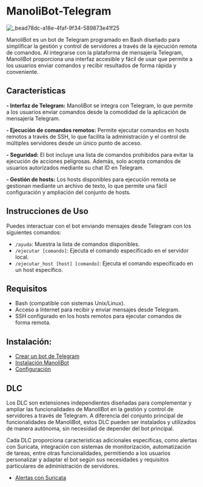 # ManoliBot-Telegram

![_bead78dc-a18e-4faf-9f34-589873e41f25](https://github.com/Scosrom/ManoliBot-Telegram/assets/114906778/77e0d2ca-5575-4e19-9375-3b8ccfa19dfc)


ManoliBot es un bot de Telegram programado en Bash diseñado para simplificar la gestión y control de servidores a través de la ejecución remota de comandos. Al integrarse con la plataforma de mensajería Telegram, ManoliBot proporciona una interfaz accesible y fácil de usar que permite a los usuarios enviar comandos y recibir resultados de forma rápida y conveniente.

## Características

**- Interfaz de Telegram:** ManoliBot se integra con Telegram, lo que permite a los usuarios enviar comandos desde la comodidad de la aplicación de mensajería Telegram.

**- Ejecución de comandos remotos:** Permite ejecutar comandos en hosts remotos a través de SSH, lo que facilita la administración y el control de múltiples servidores desde un único punto de acceso.
  
**- Seguridad:** El bot incluye una lista de comandos prohibidos para evitar la ejecución de acciones peligrosas. Además, solo acepta comandos de usuarios autorizados mediante su chat ID en Telegram.
  
**- Gestión de hosts:** Los hosts disponibles para ejecución remota se gestionan mediante un archivo de texto, lo que permite una fácil configuración y ampliación del conjunto de hosts.

## Instrucciones de Uso

Puedes interactuar con el bot enviando mensajes desde Telegram con los siguientes comandos:

- `/ayuda`: Muestra la lista de comandos disponibles.
- `/ejecutar [comando]`: Ejecuta el comando especificado en el servidor local.
- `/ejecutar_host [host] [comando]`: Ejecuta el comando especificado en un host específico.

## Requisitos

- Bash (compatible con sistemas Unix/Linux).
- Acceso a Internet para recibir y enviar mensajes desde Telegram.
- SSH configurado en los hosts remotos para ejecutar comandos de forma remota.


## Instalación:

- [Crear un bot de Telegram](Guia/crearbot.md)
- [Instalación ManoliBot](Guia/instalacion.md)
- [Configuración](Guia/configuracion.md)

## DLC


Los DLC son extensiones independientes diseñadas para complementar y ampliar las funcionalidades de ManoliBot en la gestión y control de servidores a través de Telegram. A diferencia del conjunto principal de funcionalidades de ManoliBot, estos DLC pueden ser instalados y utilizados de manera autónoma, sin necesidad de depender del bot principal.

Cada DLC proporciona características adicionales específicas, como alertas con Suricata, integración con sistemas de monitorización, automatización de tareas, entre otras funcionalidades, permitiendo a los usuarios personalizar y adaptar el bot según sus necesidades y requisitos particulares de administración de servidores.

- [Alertas con Suricata](https://github.com/Scosrom/Suricata-Telegram)
